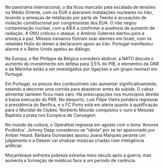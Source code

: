 No panorama internacional, o dia ficou marcado pela escalada de tensões no Médio Oriente, com os EUA a atacarem instalações nucleares no Irão, levando a ameaças de retaliação por parte de Teerão e acusações de violação constitucional por congressistas dos EUA. O Irão negou contaminação nuclear, com a AIEA a confirmar a ausência de aumento de radiação. A ONU criticou o ataque, e António Guterres alertou para a ameaça à paz. Mísseis iranianos fizeram soar alarmes em Israel, com os rebeldes Hutis do Iémen a declararem apoio ao Irão. Portugal manifestou alarme e o Reino Unido apelou ao diálogo.

Na Europa, o Rei Philippe da Bélgica considera abdicar, a NATO discute o aumento do investimento em defesa para 3,5% do PIB, e elementos da GNR e da Marinha estão a ser investigados por ligações a um grupo neonazi em Portugal.

Em Portugal, os preços dos combustíveis vão aumentar significativamente, estando a decorrer uma corrida para abastecer antes da subida. O cabaz alimentar também ficou mais caro. Há preocupações nos municípios devido à baixa execução do PRR. No desporto, Luís Filipe Vieira pondera regressar à presidência do Benfica, e o FC Porto está em alerta quanto à qualificação para o Mundial de Clubes. Norberto Mourão conquistou o ouro e Messias Baptista a prata nos Europeus de Canoagem.

No mundo da cultura, o Operafest regressa em agosto com o tema 'Amores Proibidos'. Johnny Depp considerou-se "idiota" por se ter apaixonado por Amber Heard. Bárbara Guimarães apoiou Joana Marques perante um julgamento e a Deezer vai sinalizar músicas criadas com inteligência artificial.

Moçambique enfrenta pobreza extrema meio século após a guerra, mas aumenta a formação de médicos face a um período de carência.